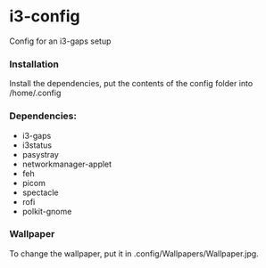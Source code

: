 # i3-config
Config for an i3-gaps setup

### Installation
Install the dependencies, put the contents of the config folder into /home/.config

### Dependencies: 
- i3-gaps
- i3status
- pasystray
- networkmanager-applet
- feh
- picom
- spectacle
- rofi
- polkit-gnome

### Wallpaper
To change the wallpaper, put it in .config/Wallpapers/Wallpaper.jpg.

